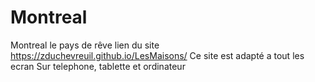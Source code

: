 # Montreal
Montreal le pays de rêve
lien du site 
https://zduchevreuil.github.io/LesMaisons/
Ce site est adapté a tout les ecran Sur telephone, tablette et ordinateur
